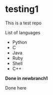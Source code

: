 # testing1
This is a test repo

List of languages
- Python
- C
- Java
- Ruby
- Shell
- C++

**Done in newbranch1**

Done here